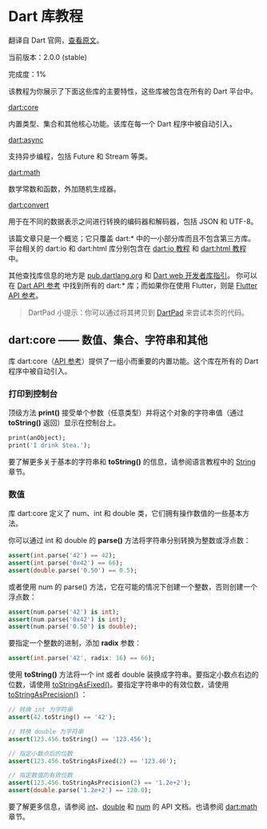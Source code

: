 # Dart 库教程

翻译自 Dart 官网，[查看原文](https://www.dartlang.org/guides/libraries/library-tour)。

当前版本：2.0.0 (stable)

完成度：1%

该教程为你展示了下面这些库的主要特性，这些库被包含在所有的 Dart 平台中。

[dart:core](#)

内置类型、集合和其他核心功能。该库在每一个 Dart 程序中被自动引入。

[dart:async](#)

支持异步编程，包括 Future 和 Stream 等类。

[dart:math](#)

数学常数和函数，外加随机生成器。

[dart:convert](#)

用于在不同的数据表示之间进行转换的编码器和解码器，包括 JSON 和 UTF-8。

该篇文章只是一个概览；它只覆盖 dart:* 中的一小部分库而且不包含第三方库。平台相关的 dart:io 和 dart:html 库分别包含在 [dart:io 教程](#) 和 [dart:html 教程](#) 中。

其他查找库信息的地方是 [pub.dartlang.org](#) 和 [Dart web 开发者库指引](#)。 你可以在 [Dart API 参考](#) 中找到所有的 dart:* 库；而如果你在使用 Flutter，则是 [Flutter API 参考](#)。

> DartPad 小提示：你可以通过将其拷贝到 [DartPad](#) 来尝试本页的代码。

## dart:core —— 数值、集合、字符串和其他

库 dart:core（[API 参考](#)）提供了一组小而重要的内置功能。这个库在所有的 Dart 程序中被自动引入。

### 打印到控制台

顶级方法 **print()** 接受单个参数（任意类型）并将这个对象的字符串值（通过 **toString()** 返回）显示在控制台上。

```dart
print(anObject);
print('I drink $tea.');
```

要了解更多关于基本的字符串和 **toString()** 的信息，请参阅语言教程中的 [String](#) 章节。

### 数值

库 dart:core 定义了 num、int 和 double 类，它们拥有操作数值的一些基本方法。

你可以通过 int 和 double 的 **parse()** 方法将字符串分别转换为整数或浮点数：

```dart
assert(int.parse('42') == 42);
assert(int.parse('0x42') == 66);
assert(double.parse('0.50') == 0.5);
```

或者使用 num 的 parse() 方法，它在可能的情况下创建一个整数，否则创建一个浮点数：

```dart
assert(num.parse('42') is int);
assert(num.parse('0x42') is int);
assert(num.parse('0.50') is double);
```

要指定一个整数的进制，添加 **radix** 参数：

```dart
assert(int.parse('42', radix: 16) == 66);
```

使用 **toString()** 方法将一个 int 或者 double 装换成字符串。要指定小数点右边的位数，请使用 [toStringAsFixed()](#)。要指定字符串中的有效位数，请使用 [toStringAsPrecision()](#) ：

```dart
// 转换 int 为字符串
assert(42.toString() == '42');

// 转换 double 为字符串
assert(123.456.toString() == '123.456');

// 指定小数点后的位数
assert(123.456.toStringAsFixed(2) == '123.46');

// 指定数值的有效位数
assert(123.456.toStringAsPrecision(2) == '1.2e+2');
assert(double.parse('1.2e+2') == 120.0);
```

要了解更多信息，请参阅 [int](#)、[double](#) 和 [num](#) 的 API 文档。也请参阅 [dart:math](#) 章节。